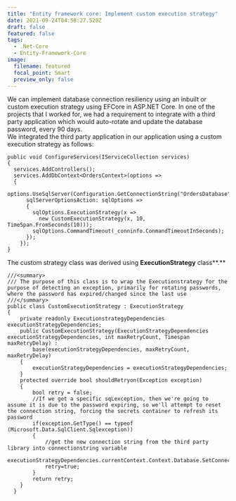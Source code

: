```yaml
---
title: "Entity framework core: Implement custom execution strategy"
date: 2021-09-24T04:58:27.528Z
draft: false
featured: false
tags:
  - .Net-Core
  - Entity-Framework-Core
image:
  filename: featured
  focal_point: Smart
  preview_only: false
---
```

We can implement database connection resiliency using an inbuilt or custom execution strategy using EFCore in ASP.NET Core. In one of the projects that I worked for, we had a requirement to integrate with a third party application which would auto-rotate and update the database password, every 90 days. \
We integrated the third party application in our application using a custom execution strategy as follows:

```
public void ConfigureServices(IServiceCollection services)
{
  services.AddControllers(); 
  services.AddDbContext<OrdersContext>(options =>
  {
    options.UseSqlServer(Configuration.GetConnectionString("OrdersDatabase"),
      sqlServerOptionsAction: sqlOptions =>
      {
        sqlOptions.ExecutionStrategy(x => 
          new CustomExecutionStrategy(x, 10, TimeSpan.FromSeconds(10)));
        sqlOptions.CommandTimeout(_conninfo.ConmandTimeoutInSeconds);
      });
    });
}
```

The custom strategy class was derived using **ExecutionStrategy** class**.**

```
///<summary>
/// The purpose of this class is to wrap the Executionstrategy for the purpose of detecting an exception, primarily for rotating passwords, where the password has expired/changed since the last use
///</summary>
public class CustomExecutionStrategy : ExecutionStrategy
{
    private readonly ExecutionstrategyDependencies executionStrategyDependencies;
	public CustomExecutionStrategy(ExecutionStrategyDependencies executionStrategyDependencies, int maxRetryCount, Timespan maxRetryDelay) : 
		base(executionStrategyDependencies, maxRetryCount, maxRetryDelay)
	{
		executionStrategyDependencies = executionStrategyDependencies;
	}
	protected override bool shouldRetryon(Exception exception)
	{
		bool retry = false;
		//If we get a specific sqLexception, then we're going to assume it is due to the password expiring, so we'll attempt to reset the connection string, forcing the secrets container to refresh its password
		if(exception.GetType() == typeof (Microsoft.Data.SqlClient.Sqlexception))
		{
			//get the new connection string from the third party library into connectionstring variable
			executionStrategyDependencies.currentContext.Context.Database.SetConnectionstring(connectionstring);
			retry=true;
		}
		return retry;
	}
  }
```